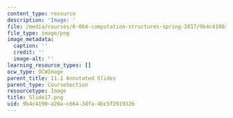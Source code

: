 ```yaml
---
content_type: resource
description: 'Image: '
file: /media/courses/6-004-computation-structures-spring-2017/9b4c4190a20ac6643dfa4bc5f291932b_Slide17.png
file_type: image/png
image_metadata:
  caption: ''
  credit: ''
  image-alt: ''
learning_resource_types: []
ocw_type: OCWImage
parent_title: 11.1 Annotated Slides
parent_type: CourseSection
resourcetype: Image
title: Slide17.png
uid: 9b4c4190-a20a-c664-3dfa-4bc5f291932b
---
```

